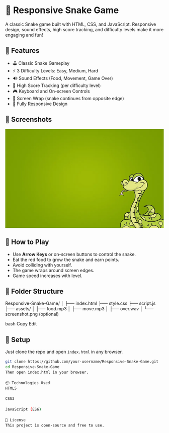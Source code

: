 # 🐍 Responsive Snake Game

A classic Snake game built with HTML, CSS, and JavaScript. Responsive design, sound effects, high score tracking, and difficulty levels make it more engaging and fun!

## 🚀 Features

- 🕹️ Classic Snake Gameplay
- ⚡ 3 Difficulty Levels: Easy, Medium, Hard
- 🔊 Sound Effects (Food, Movement, Game Over)
- 🧠 High Score Tracking (per difficulty level)
- 🎮 Keyboard and On-screen Controls
- 🔁 Screen Wrap (snake continues from opposite edge)
- 📱 Fully Responsive Design

## 📸 Screenshots

![Gameplay Screenshot](./assets/snake-bg.jpg)

## 🧩 How to Play

- Use **Arrow Keys** or on-screen buttons to control the snake.
- Eat the red food to grow the snake and earn points.
- Avoid colliding with yourself.
- The game wraps around screen edges.
- Game speed increases with level.

## 📁 Folder Structure

Responsive-Snake-Game/
│
├── index.html
├── style.css
├── script.js
├── assets/
│ ├── food.mp3
│ ├── move.mp3
│ ├── over.wav
│ └── screenshot.png (optional)

bash
Copy
Edit

## 🔧 Setup

Just clone the repo and open `index.html` in any browser.

```bash
git clone https://github.com/your-username/Responsive-Snake-Game.git
cd Responsive-Snake-Game
Then open index.html in your browser.

📦 Technologies Used
HTML5

CSS3

JavaScript (ES6)

📝 License
This project is open-source and free to use.

